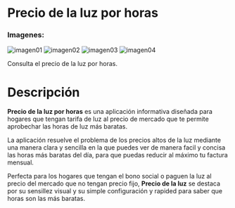# Precio de la luz por horas

### Imagenes:
![imagen01](https://github.com/user-attachments/assets/0836fd55-4779-443c-bb13-766febeb4efe)
![imagen02](https://github.com/user-attachments/assets/0c90f994-6507-4256-b742-0cd9fb73cd2c)
![imagen03](https://github.com/user-attachments/assets/5e998964-9806-4642-aafe-06e1679f2797)
![imagen04](https://github.com/user-attachments/assets/9af492e6-4d69-4591-b4a5-8a0477dfe13d)

Consulta el precio de la luz por horas.

# <div align= left>Descripción</div>

**Precio de la luz por horas** es una aplicación informativa diseñada para hogares que tengan tarifa de luz al precio de mercado que te permite aprobechar las horas de luz
más baratas.

La aplicación resuelve el problema de los precios altos de la luz mediante una manera clara y sencilla en la que puedes ver de manera facil y concisa las horas más baratas del día, para
que puedas reducir al máximo tu factura mensual.

Perfecta para los hogares que tengan el bono social o paguen la luz al precio del mercado que no tengan precio fijo, **Precio de la luz** se destaca por su sensillez visual y su
simple configuración y rapided para saber que horas son las más baratas.
